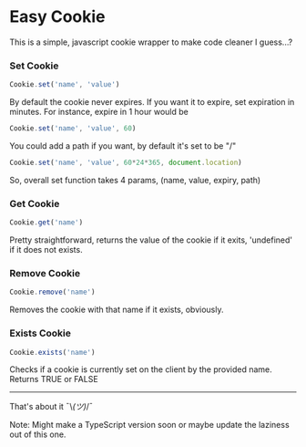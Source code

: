 # Easy Cookie

This is a simple, javascript cookie wrapper to make code cleaner I guess...?

### Set Cookie
```javascript
Cookie.set('name', 'value')
```

By default the cookie never expires. If you want it to expire, set expiration in minutes. For instance, expire in 1 hour would be

```javascript
Cookie.set('name', 'value', 60)
```

You could add a path if you want, by default it's set to be "/"

```javascript
Cookie.set('name', 'value', 60*24*365, document.location)
```

So, overall set function takes 4 params, (name, value, expiry, path)

### Get Cookie
```javascript
Cookie.get('name')
```

Pretty straightforward, returns the value of the cookie if it exits, 'undefined' if it does not exists.

### Remove Cookie
```javascript
Cookie.remove('name')
```

Removes the cookie with that name if it exists, obviously.

### Exists Cookie
```javascript
Cookie.exists('name')
```

Checks if a cookie is currently set on the client by the provided name. Returns TRUE or FALSE

---
That's about it  ¯\\_(ツ)_/¯

Note: Might make a TypeScript version soon or maybe update the laziness out of this one.
